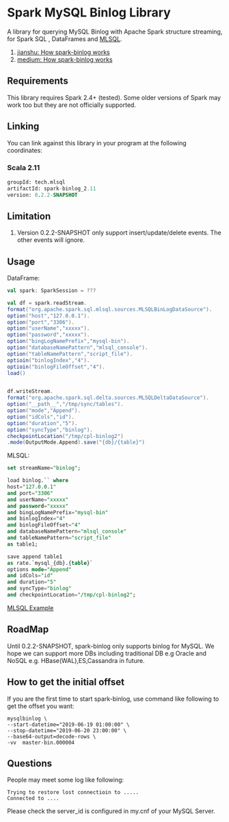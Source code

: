 # Spark MySQL Binlog Library

A library for querying MySQL Binlog with Apache Spark structure streaming, 
for Spark SQL , DataFrames and [MLSQL](http://www.mlsql.tech).

1. [jianshu: How spark-binlog works](https://www.jianshu.com/p/e7c3e84a0ea7)
2. [medium: How spark-binlog works](https://medium.com/@williamsmith_74955/how-spark-binlog-works-323c16fb1498)
  
## Requirements

This library requires Spark 2.4+ (tested).
Some older versions of Spark may work too but they are not officially supported.

## Linking 

You can link against this library in your program at the following coordinates:

### Scala 2.11

```sql
groupId: tech.mlsql
artifactId: spark-binlog_2.11
version: 0.2.2-SNAPSHOT
```

## Limitation

1. Version 0.2.2-SNAPSHOT only support insert/update/delete events. The other events will ignore.

## Usage


DataFrame:

```scala
val spark: SparkSession = ???

val df = spark.readStream.
format("org.apache.spark.sql.mlsql.sources.MLSQLBinLogDataSource").
option("host","127.0.0.1").
option("port","3306").
option("userName","xxxxx").
option("password","xxxxx").       
option("bingLogNamePrefix","mysql-bin").
option("databaseNamePattern","mlsql_console").
option("tableNamePattern","script_file").
optioin("binlogIndex","4").
optioin("binlogFileOffset","4").
load()


df.writeStream.
format("org.apache.spark.sql.delta.sources.MLSQLDeltaDataSource").  
option("__path__","/tmp/sync/tables").
option("mode","Append").
option("idCols","id").
option("duration","5").
option("syncType","binlog").
checkpointLocation("/tmp/cpl-binlog2")
.mode(OutputMode.Append).save("{db}/{table}")

```



MLSQL:

```sql
set streamName="binlog";

load binlog.`` where 
host="127.0.0.1"
and port="3306"
and userName="xxxxx"
and password="xxxxx"
and bingLogNamePrefix="mysql-bin"
and binlogIndex="4"
and binlogFileOffset="4"
and databaseNamePattern="mlsql_console"
and tableNamePattern="script_file"
as table1;

save append table1  
as rate.`mysql_{db}.{table}` 
options mode="Append"
and idCols="id"
and duration="5"
and syncType="binlog"
and checkpointLocation="/tmp/cpl-binlog2";
```


[MLSQL Example](http://docs.mlsql.tech/en/guide/stream/binlog.html)

## RoadMap

Until 0.2.2-SNAPSHOT, spark-binlog only supports binlog for MySQL.
We hope we can support more DBs including traditional DB e.g Oracle and 
NoSQL e.g. HBase(WAL),ES,Cassandra in future.  


## How to get the initial offset 

If you are the first time to start spark-binlog, use command like following to get the offset you want:

```
mysqlbinlog \ 
--start-datetime="2019-06-19 01:00:00" \ 
--stop-datetime="2019-06-20 23:00:00" \ 
--base64-output=decode-rows \
-vv  master-bin.000004

```  

## Questions

People may meet some log like following:

```
Trying to restore lost connectioin to .....
Connected to ....
```

Please check the server_id is configured in my.cnf of your MySQL Server. 
  

 





